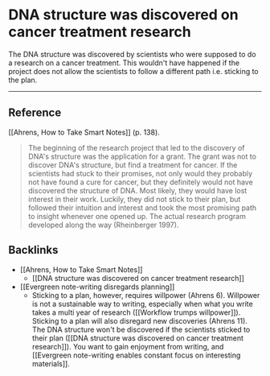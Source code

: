 # DNA structure was discovered on cancer treatment research
The DNA structure was discovered by scientists who were supposed to do a research on a cancer treatment. This wouldn't have happened if the project does not allow the scientists to follow a different path i.e. sticking to the plan.

---
## Reference
[[Ahrens, How to Take Smart Notes]] (p. 138).
> The beginning of the research project that led to the discovery of DNA's structure was the application for a grant. The grant was not to discover DNA's structure, but find a treatment for cancer. If the scientists had stuck to their promises, not only would they probably not have found a cure for cancer, but they definitely would not have discovered the structure of DNA. Most likely, they would have lost interest in their work. Luckily, they did not stick to their plan, but followed their intuition and interest and took the most promising path to insight whenever one opened up. The actual research program developed along the way (Rheinberger 1997).

## Backlinks
* [[Ahrens, How to Take Smart Notes]]
	* [[DNA structure was discovered on cancer treatment research]]
* [[Evergreen note-writing disregards planning]]
	* Sticking to a plan, however, requires willpower (Ahrens 6). Willpower is not a sustainable way to writing, especially when what you write takes a multi year of research ([[Workflow trumps willpower]]). Sticking to a plan will also disregard new discoveries (Ahrens 11). The DNA structure won't be discovered if the scientists sticked to their plan ([[DNA structure was discovered on cancer treatment research]]). You want to gain enjoyment from writing, and [[Evergreen note-writing enables constant focus on interesting materials]].

<!-- #evergreen #serendipity -->

<!-- {BearID:386163B1-78E4-4C7F-8461-F17558D97BD6-464-0000E66A0EF6EEF8} -->
